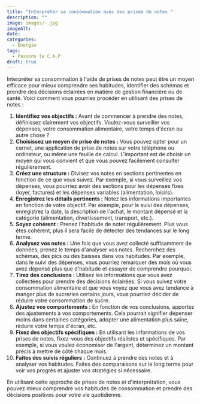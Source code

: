 ```yaml
---
title: "Interpréter sa consommation avec des prises de notes "
description: ""
image: images/-.jpg
imageAlt: 
date: 
categories:
  - Energie
tags:
  - Passons le C.A.P
draft: true
---
```


Interpréter sa consommation à l'aide de prises de notes peut être un moyen efficace pour mieux comprendre ses habitudes, identifier des schémas et prendre des décisions éclairées en matière de gestion financière ou de santé. Voici comment vous pourriez procéder en utilisant des prises de notes :

1. **Identifiez vos objectifs :** Avant de commencer à prendre des notes, définissez clairement vos objectifs. Voulez-vous surveiller vos dépenses, votre consommation alimentaire, votre temps d'écran ou autre chose ?
2. **Choisissez un moyen de prise de notes :** Vous pouvez opter pour un carnet, une application de prise de notes sur votre téléphone ou ordinateur, ou même une feuille de calcul. L'important est de choisir un moyen qui vous convient et que vous pouvez facilement consulter régulièrement.
3. **Créez une structure :** Divisez vos notes en sections pertinentes en fonction de ce que vous suivez. Par exemple, si vous surveillez vos dépenses, vous pourriez avoir des sections pour les dépenses fixes (loyer, factures) et les dépenses variables (alimentation, loisirs).
4. **Enregistrez les détails pertinents :** Notez les informations importantes en fonction de votre objectif. Par exemple, pour le suivi des dépenses, enregistrez la date, la description de l'achat, le montant dépensé et la catégorie (alimentation, divertissement, transport, etc.).
5. **Soyez cohérent :** Prenez l'habitude de noter régulièrement. Plus vous êtes cohérent, plus il sera facile de détecter des tendances sur le long terme.
6. **Analysez vos notes :** Une fois que vous avez collecté suffisamment de données, prenez le temps d'analyser vos notes. Recherchez des schémas, des pics ou des baisses dans vos habitudes. Par exemple, dans le suivi des dépenses, vous pourriez remarquer des mois où vous avez dépensé plus que d'habitude et essayer de comprendre pourquoi.
7. **Tirez des conclusions :** Utilisez les informations que vous avez collectées pour prendre des décisions éclairées. Si vous suivez votre consommation alimentaire et que vous voyez que vous avez tendance à manger plus de sucreries certains jours, vous pourriez décider de réduire votre consommation de sucre.
8. **Ajustez vos comportements :** En fonction de vos conclusions, apportez des ajustements à vos comportements. Cela pourrait signifier dépenser moins dans certaines catégories, adopter une alimentation plus saine, réduire votre temps d'écran, etc.
9. **Fixez des objectifs spécifiques :** En utilisant les informations de vos prises de notes, fixez-vous des objectifs réalistes et spécifiques. Par exemple, si vous voulez économiser de l'argent, déterminez un montant précis à mettre de côté chaque mois.
10. **Faites des suivis réguliers :** Continuez à prendre des notes et à analyser vos habitudes. Faites des comparaisons sur le long terme pour voir vos progrès et ajuster vos stratégies si nécessaire.

En utilisant cette approche de prises de notes et d'interprétation, vous pouvez mieux comprendre vos habitudes de consommation et prendre des décisions positives pour votre vie quotidienne.
